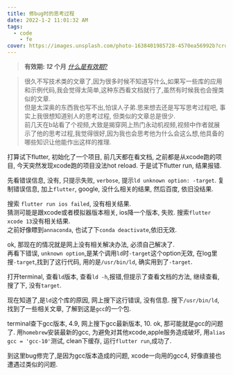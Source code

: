 ```yaml
---
title: 修bug时的思考过程
date: 2022-1-2 11:01:32 AM
tags:
  - code
	- fe
cover: https://images.unsplash.com/photo-1638401985728-4570ea56992b?crop=entropy&cs=tinysrgb&fit=max&fm=jpg&ixid=Mnw0NTI1NXwwfDF8cmFuZG9tfHx8fHx8fHx8MTY0MTA5MjQ5NA&ixlib=rb-1.2.1&q=80&w=1080
---
```


> **有效期: *12* 个月**  *[什么是有效期?](https://blog.timvel.com/2020/12/28/12-28-2020-a-description-of-the-validity-period/)*


> 很久不写技术类的文章了,因为很多时候不知道写什么,如果写一些库的应用和示例代码,我会觉得太简单,这种东西看文档就行了,虽然有时候我也会搜类似的文章.  
但是太深奥的东西我也写不出,怕误人子弟.思来想去还是写写思考过程吧, 事实上我很想知道别人的思考过程, 但类似的文章总是很少.  
前几天在b站看了个视频,大致是揭穿网上热门永动机视频,视频中作者就展示了他的思考过程,我觉得很好,因为我也会思考他为什么会这么想,他具备的哪些知识让他能作出这样的推理.


打算试下flutter, 初始化了一个项目, 前几天都在看文档, 之前都是从xcode跑的项目, 今天突然发现xcode跑的项目没法hot reload. 于是试下flutter run, 结果报错.

先看错误信息, 没有, 只提示失败, `verbose`, 提示`ld unknown option: -target`. 复制错误信息, 加上`flutter`, google, 没什么相关的结果, 然后百度, 依旧没结果.

搜索 `flutter run ios failed`, 没有相关结果.   
猜测可能是跟xcode或者模拟器版本相关, ios降一个版本, 失败. 搜索`flutter xcode 13`没有相关结果.  
之前好像瞟到`annaconda`, 也试了下`conda deactivate`,依旧无效.  

ok, 那现在的情况就是网上没有相关解决办法, 必须自己解决了.  
再看下错误, `unknown option`,是某个调用`ld`时`-target`这个option无效, 在log里搜`-target`,找到了这行代码, 用的是`/usr/bin/ld`, 确实用到了`-target`.  

打开terminal, 查看`ld`版本, 查看`ld -h`,报错,但提示了查看文档的方法, 继续查看, 搜了下, 没有`target`.  

现在知道了,是`ld`这个库的原因, 网上搜下这行错误, 没有信息. 搜下`/usr/bin/ld`, 找到了一些相关文章, 了解到这是`gcc`的一个包.  

terminal查下gcc版本, 4.9, 网上搜下gcc最新版本, 10. ok, 那可能就是gcc的问题了. 用`homebrew`安装最新的gcc, 为避免对其他xcode,apple服务造成破坏, 用`alias gcc = 'gcc-10'`测试, clean下缓存, 运行`flutter run`,成功了.   

到这里bug修完了,是因为gcc版本造成的问题, xcode一向用的gcc4, 好像直接也遭遇过类似的问题.
